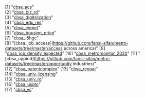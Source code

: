  [1] "[cbsa_acs](https://github.com/fansi-sifan/metro-datasets/tree/master/census/acs5_2018)"                   
 [2] "[cbsa_biz_rd](https://github.com/fansi-sifan/metro-datasets/tree/master/biz_rd)"                   
 [3] "[cbsa_digitalization](https://github.com/fansi-sifan/metro-datasets/tree/master/digitalization)"   
 [4] "[cbsa_edu_res](https://github.com/fansi-sifan/metro-datasets/tree/master/census_edu_res)"          
 [5] "[cbsa_export](https://github.com/fansi-sifan/metro-datasets/tree/master/export_monitor)"           
 [6] "[cbsa_housing_price](https://github.com/fansi-sifan/metro-datasets/tree/master/housing_price)"     
 [7] "[cbsa_i5hgc](https://github.com/fansi-sifan/metro-datasets/tree/master/inc5000)"                   
 [8] "[cbsa_job_access](https://github.com/fansi-sifan/metro-datasets/tree/master/access across america)"
 [9] "[cbsa_job_density_expected](https://github.com/fansi-sifan/metro-datasets/tree/master/job_density)"
[10] "[cbsa_metromonitor_2020](https://github.com/fansi-sifan/metro-datasets/tree/master/metro_monitor_2020)"
[11] "[cbsa_oppind](https://github.com/fansi-sifan/metro-datasets/tree/master/opportunity industries)"   
[12] "[cbsa_patentcomplex](https://github.com/fansi-sifan/metro-datasets/tree/master/patent_complexity)" 
[13] "[cbsa_regpat](https://github.com/fansi-sifan/metro-datasets/tree/master/oecd_patent)"              
[14] "[cbsa_univ_licensing](https://github.com/fansi-sifan/metro-datasets/tree/master/univ_licensing)"   
[15] "[cbsa_univ_rd](https://github.com/fansi-sifan/metro-datasets/tree/master/univ_rd)"                 
[16] "[cbsa_uspto](https://github.com/fansi-sifan/metro-datasets/tree/master/uspto)"                     
[17] "[cbsa_vc](https://github.com/fansi-sifan/metro-datasets/tree/master/vc)"                           